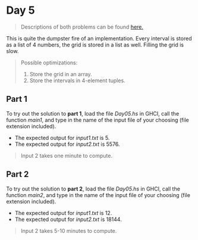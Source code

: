 ﻿# Day 5
>Descriptions of both problems can be found [here.](https://adventofcode.com/2021/day/5)

This is quite the dumpster fire of an implementation. Every interval is stored as a list of 4 numbers, the grid is stored in a list as well. Filling the grid is slow.

> Possible optimizations:
> 1. Store the grid in an array.
> 2. Store the intervals in 4-element tuples.

## Part 1

To try out the solution to **part 1**, load the file *Day05.hs* in GHCI, call the function *main1*, and type in the name of the input file of your choosing (file extension included). 
* The expected output for *input1.txt* is 5.
* The expected output for *input2.txt* is 5576.

> Input 2 takes one minute to compute.

## Part 2

To try out the solution to **part 2**, load the file *Day05.hs* in GHCI, call the function *main2*, and type in the name of the input file of your choosing (file extension included). 
* The expected output for *input1.txt* is 12.
* The expected output for *input2.txt* is 18144.

> Input 2 takes 5-10 minutes to compute.
